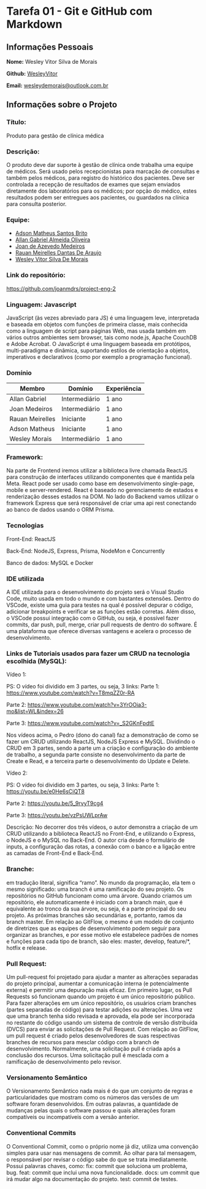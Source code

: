# Tarefa 01 - Git e GitHub com Markdown

## Informações Pessoais

**Nome:** Wesley Vitor Silva de Morais

**Github:** [WesleyVitor](https://github.com/WesleyVitor)

**Email:** wesleydemorais@outlook.com.br

## Informações sobre o Projeto

### Título:

Produto para gestão de clínica médica

### Descrição:

O produto deve dar suporte à gestão de clínica onde trabalha uma equipe de médicos. Será usado pelos recepcionistas para marcação de consultas e também pelos médicos, para registro do histórico dos pacientes. Deve ser controlada a recepção de resultados de exames que sejam enviados diretamente dos laboratórios para os médicos; por opção do médico, estes resultados podem ser entregues aos pacientes, ou guardados na clínica para consulta posterior.

### Equipe:

- [Adson Matheus Santos Brito](https://github.com/adson-matheus)
- [Allan Gabriel Almeida Oliveira](https://github.com/allangbr)
- [Joan de Azevedo Medeiros](https://github.com/joanmdrs)
- [Rauan Meirelles Dantas De Araujo](https://github.com/rauan-meirelles)
- [Wesley Vitor Silva De Morais](https://github.com/WesleyVitor)

### Link do repositório:

https://github.com/joanmdrs/project-eng-2

### Linguagem: Javascript

JavaScript (às vezes abreviado para JS) é uma linguagem leve, interpretada e baseada em objetos com funções de primeira classe, mais conhecida como a linguagem de script para páginas Web, mas usada também em vários outros ambientes sem browser, tais como node.js, Apache CouchDB e Adobe Acrobat. O JavaScript é uma linguagem baseada em protótipos, multi-paradigma e dinâmica, suportando estilos de orientação a objetos, imperativos e declarativos (como por exemplo a programação funcional).

### Domínio

| Membro          | Domínio       | Experiência |
| --------------- | ------------- | ----------- |
| Allan Gabriel   | Intermediário | 1 ano       |
| Joan Medeiros   | Intermediário | 1 ano       |
| Rauan Meirelles | Iniciante     | 1 ano       |
| Adson Matheus   | Iniciante     | 1 ano       |
| Wesley Morais   | Intermediário | 1 ano       |

### Framework:

Na parte de Frontend iremos utilizar a biblioteca livre chamada ReactJS para construção de interfaces utilizando componentes que é mantida pela Meta. React pode ser usado como base em desenvolvimento single-page, mobile e server-rendered. React é baseado no gerenciamento de estados e renderização desses estados na DOM. No lado do Backend vamos utilizar o framework Express que será responsável de criar uma api rest conectando ao banco de dados usando o ORM Prisma.

### Tecnologias

Front-End: ReactJS

Back-End: NodeJS, Express, Prisma, NodeMon e Concurrently

Banco de dados: MySQL e Docker

### IDE utilizada

A IDE utilizada para o desenvolvimento do projeto será o Visual Studio Code, muito usada em todo o mundo e com bastantes extensões. Dentro do VSCode, existe uma guia para testes na qual é possível depurar o código, adicionar breakpoints e verificar se as funções estão corretas.
Além disso, o VSCode possui integração com o GitHub, ou seja, é possível fazer commits, dar push, pull, merge, criar pull requests de dentro do software. É uma plataforma que oferece diversas vantagens e acelera o processo de desenvolvimento.

### Links de Tutoriais usados para fazer um CRUD na tecnologia escolhida (MySQL):

Vídeo 1:

PS: O vídeo foi dividido em 3 partes, ou seja, 3 links:
Parte 1: https://www.youtube.com/watch?v=T8mqZZ0r-RA

Parte 2: https://www.youtube.com/watch?v=3YrOOia3-mo&list=WL&index=26

Parte 3: https://www.youtube.com/watch?v=_S2GKnFpdtE

Nos vídeos acima, o Pedro (dono do canal) faz a demonstração de como se fazer um CRUD utilizando ReactJS, NodeJS Express e MySQL. Dividindo o CRUD em 3 partes, sendo a parte um a criação e configuração do ambiente de trabalho, a segunda parte consiste no desenvolvimento da parte de Create e Read, e a terceira parte o desenvolvimento do Update e Delete.

Vídeo 2:

PS: O vídeo foi dividido em 3 partes, ou seja, 3 links:
Parte 1: https://youtu.be/e0He6sCiQT8

Parte 2: https://youtu.be/5_9rvyT9cg4

Parte 3: https://youtu.be/vzPsUWLprAw

Descrição: No decorrer dos três vídeos, o autor demonstra a criação de um CRUD utilizando a biblioteca ReactJS no Front-End, e utilizando o Express, o NodeJS e o MySQL no Back-End. O autor cria desde o formulário de inputs, a configuração das rotas, a conexão com o banco e a ligação entre as camadas de Front-End e Back-End.

### Branche:

em tradução literal, significa “ramo”. No mundo da programação, ela tem o mesmo significado: uma branch é uma ramificação do seu projeto. Os repositórios no GitHub funcionam como uma árvore. Quando criamos um repositório, ele automaticamente é iniciado com a branch main, que é equivalente ao tronco da sua árvore, ou seja, é a parte principal do seu projeto. As próximas branches são secundárias e, portanto, ramos da branch master. Em relação ao GitFlow, o mesmo é um modelo de conjunto de diretrizes que as equipes de desenvolvimento podem seguir para organizar as branches, e por esse motivo ele estabelece padrões de nomes e funções para cada tipo de branch, são eles: master, develop, feature/\*, hotfix e release.

### Pull Request:

Um pull-request foi projetado para ajudar a manter as alterações separadas do projeto principal, aumentar a comunicação interna (e potencialmente externa) e permitir uma depuração mais eficaz. Em primeiro lugar, os Pull Requests só funcionam quando um projeto é um único repositório público. Para fazer alterações em um único repositório, os usuários criam branches (partes separadas de código) para testar adições ou alterações. Uma vez que uma branch tenha sido revisada e aprovada, ela pode ser incorporada no restante do código usando um sistema de controle de versão distribuída (DVCS) para enviar as solicitações de Pull Request. Com relação ao GitFlow, um pull request é criado pelos desenvolvedores de suas respectivas branches de recursos para mesclar código com a branch de desenvolvimento. Normalmente, uma solicitação pull é criada após a conclusão dos recursos. Uma solicitação pull é mesclada com a ramificação de desenvolvimento pelo revisor.

### Versionamento Semântico

O Versionamento Semântico nada mais é do que um conjunto de regras e particularidades que mostram como os números das versões de um software foram desenvolvidos. Em outras palavras, a quantidade de mudanças pelas quais o software passou e quais alterações foram compatíveis ou incompatíveis com a versão anterior.

### Conventional Commits

O Conventional Commit, como o próprio nome já diz, utiliza uma convenção simples para usar nas mensagens de commit. Ao olhar para tal mensagem, o responsável por revisar o código sabe do que se trata imediatamente. Possui palavras chaves, como:
fix: commit que soluciona um problema, bug.
feat: commit que inclui uma nova funcionalidade.
docs: um commit que irá mudar algo na documentação do projeto.
test: commit de testes.
